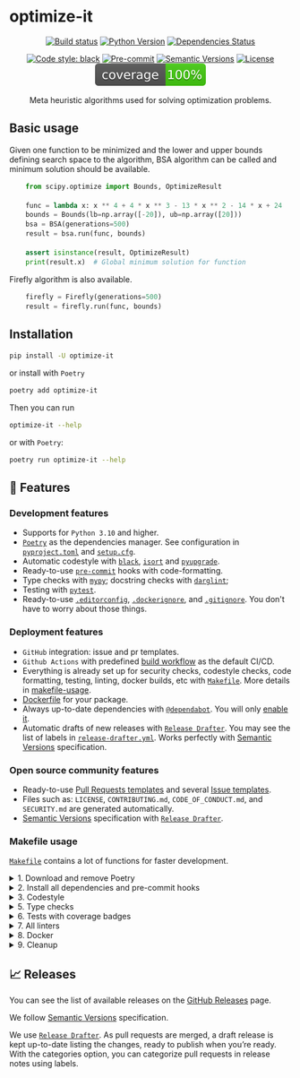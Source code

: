 # optimize-it

<div align="center">

[![Build status](https://github.com/optimize_it/optimize-it/workflows/build/badge.svg?branch=master&event=push)](https://github.com/optimize_it/optimize-it/actions?query=workflow%3Abuild)
[![Python Version](https://img.shields.io/pypi/pyversions/optimize-it.svg)](https://pypi.org/project/optimize-it/)
[![Dependencies Status](https://img.shields.io/badge/dependencies-up%20to%20date-brightgreen.svg)](https://github.com/optimize_it/optimize-it/pulls?utf8=%E2%9C%93&q=is%3Apr%20author%3Aapp%2Fdependabot)

[![Code style: black](https://img.shields.io/badge/code%20style-black-000000.svg)](https://github.com/psf/black)
[![Pre-commit](https://img.shields.io/badge/pre--commit-enabled-brightgreen?logo=pre-commit&logoColor=white)](https://github.com/optimize_it/optimize-it/blob/master/.pre-commit-config.yaml)
[![Semantic Versions](https://img.shields.io/badge/%20%20%F0%9F%93%A6%F0%9F%9A%80-semantic--versions-e10079.svg)](https://github.com/optimize_it/optimize-it/releases)
[![License](https://img.shields.io/github/license/optimize_it/optimize-it)](https://github.com/GustavoNagel/optimize-it/blob/master/LICENSE)
![Coverage Report](assets/images/coverage.svg)

Meta heuristic algorithms used for solving optimization problems.

</div>

## Basic usage

Given one function to be minimized and the lower and upper bounds defining 
search space to the algorithm, BSA algorithm can be called and minimum solution should be available.

```python
    from scipy.optimize import Bounds, OptimizeResult

    func = lambda x: x ** 4 + 4 * x ** 3 - 13 * x ** 2 - 14 * x + 24
    bounds = Bounds(lb=np.array([-20]), ub=np.array([20]))
    bsa = BSA(generations=500)
    result = bsa.run(func, bounds)

    assert isinstance(result, OptimizeResult)
    print(result.x)  # Global minimum solution for function
```

Firefly algorithm is also available.

```python
    firefly = Firefly(generations=500)
    result = firefly.run(func, bounds)
```

## Installation

```bash
pip install -U optimize-it
```

or install with `Poetry`

```bash
poetry add optimize-it
```

Then you can run

```bash
optimize-it --help
```

or with `Poetry`:

```bash
poetry run optimize-it --help
```

## 🚀 Features

### Development features

- Supports for `Python 3.10` and higher.
- [`Poetry`](https://python-poetry.org/) as the dependencies manager. See configuration in [`pyproject.toml`](https://github.com/optimize_it/optimize-it/blob/master/pyproject.toml) and [`setup.cfg`](https://github.com/optimize_it/optimize-it/blob/master/setup.cfg).
- Automatic codestyle with [`black`](https://github.com/psf/black), [`isort`](https://github.com/timothycrosley/isort) and [`pyupgrade`](https://github.com/asottile/pyupgrade).
- Ready-to-use [`pre-commit`](https://pre-commit.com/) hooks with code-formatting.
- Type checks with [`mypy`](https://mypy.readthedocs.io); docstring checks with [`darglint`](https://github.com/terrencepreilly/darglint);
- Testing with [`pytest`](https://docs.pytest.org/en/latest/).
- Ready-to-use [`.editorconfig`](https://github.com/optimize_it/optimize-it/blob/master/.editorconfig), [`.dockerignore`](https://github.com/optimize_it/optimize-it/blob/master/.dockerignore), and [`.gitignore`](https://github.com/optimize_it/optimize-it/blob/master/.gitignore). You don't have to worry about those things.

### Deployment features

- `GitHub` integration: issue and pr templates.
- `Github Actions` with predefined [build workflow](https://github.com/optimize_it/optimize-it/blob/master/.github/workflows/build.yml) as the default CI/CD.
- Everything is already set up for security checks, codestyle checks, code formatting, testing, linting, docker builds, etc with [`Makefile`](https://github.com/optimize_it/optimize-it/blob/master/Makefile#L89). More details in [makefile-usage](#makefile-usage).
- [Dockerfile](https://github.com/optimize_it/optimize-it/blob/master/docker/Dockerfile) for your package.
- Always up-to-date dependencies with [`@dependabot`](https://dependabot.com/). You will only [enable it](https://docs.github.com/en/github/administering-a-repository/enabling-and-disabling-version-updates#enabling-github-dependabot-version-updates).
- Automatic drafts of new releases with [`Release Drafter`](https://github.com/marketplace/actions/release-drafter). You may see the list of labels in [`release-drafter.yml`](https://github.com/optimize_it/optimize-it/blob/master/.github/release-drafter.yml). Works perfectly with [Semantic Versions](https://semver.org/) specification.

### Open source community features

- Ready-to-use [Pull Requests templates](https://github.com/optimize_it/optimize-it/blob/master/.github/PULL_REQUEST_TEMPLATE.md) and several [Issue templates](https://github.com/optimize_it/optimize-it/tree/master/.github/ISSUE_TEMPLATE).
- Files such as: `LICENSE`, `CONTRIBUTING.md`, `CODE_OF_CONDUCT.md`, and `SECURITY.md` are generated automatically.
- [Semantic Versions](https://semver.org/) specification with [`Release Drafter`](https://github.com/marketplace/actions/release-drafter).

### Makefile usage

[`Makefile`](https://github.com/optimize_it/optimize-it/blob/master/Makefile) contains a lot of functions for faster development.

<details>
<summary>1. Download and remove Poetry</summary>
<p>

To download and install Poetry run:

```bash
make poetry-download
```

To uninstall

```bash
make poetry-remove
```

</p>
</details>

<details>
<summary>2. Install all dependencies and pre-commit hooks</summary>
<p>

Install requirements:

```bash
make install
```

Pre-commit hooks coulb be installed after `git init` via

```bash
make pre-commit-install
```

</p>
</details>

<details>
<summary>3. Codestyle</summary>
<p>

Automatic formatting uses `pyupgrade`, `isort` and `black`.

```bash
make codestyle

# or use synonym
make formatting
```

Codestyle checks only, without rewriting files:

```bash
make check-codestyle
```

> Note: `check-codestyle` uses `isort`, `black` and `darglint` library

Update all dev libraries to the latest version using one comand

```bash
make update-dev-deps
```

<details>
<summary>4. Code security</summary>
<p>

```bash
make check-safety
```

This command launches `Poetry` integrity checks as well as identifies security issues with `Safety` and `Bandit`.

```bash
make check-safety
```

</p>
</details>

</p>
</details>

<details>
<summary>5. Type checks</summary>
<p>

Run `mypy` static type checker

```bash
make mypy
```

</p>
</details>

<details>
<summary>6. Tests with coverage badges</summary>
<p>

Run `pytest`

```bash
make test
```

</p>
</details>

<details>
<summary>7. All linters</summary>
<p>

Of course there is a command to ~~rule~~ run all linters in one:

```bash
make lint
```

the same as:

```bash
make test && make check-codestyle && make mypy && make check-safety
```

</p>
</details>

<details>
<summary>8. Docker</summary>
<p>

```bash
make docker-build
```

which is equivalent to:

```bash
make docker-build VERSION=latest
```

Remove docker image with

```bash
make docker-remove
```

More information [about docker](https://github.com/optimize_it/optimize-it/tree/master/docker).

</p>
</details>

<details>
<summary>9. Cleanup</summary>
<p>
Delete pycache files

```bash
make pycache-remove
```

Remove package build

```bash
make build-remove
```

Delete .DS_STORE files

```bash
make dsstore-remove
```

Remove .mypycache

```bash
make mypycache-remove
```

Or to remove all above run:

```bash
make cleanup
```

</p>
</details>

## 📈 Releases

You can see the list of available releases on the [GitHub Releases](https://github.com/optimize_it/optimize-it/releases) page.

We follow [Semantic Versions](https://semver.org/) specification.

We use [`Release Drafter`](https://github.com/marketplace/actions/release-drafter). As pull requests are merged, a draft release is kept up-to-date listing the changes, ready to publish when you’re ready. With the categories option, you can categorize pull requests in release notes using labels.
